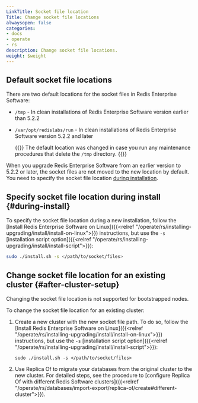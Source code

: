 ```yaml
---
LinkTitle: Socket file location
Title: Change socket file locations
alwaysopen: false
categories:
- docs
- operate
- rs
description: Change socket file locations.
weight: $weight
---
```


## Default socket file locations

There are two default locations for the socket files in Redis Enterprise Software:

- `/tmp` - In clean installations of Redis Enterprise Software version earlier than 5.2.2
- `/var/opt/redislabs/run` - In clean installations of Redis Enterprise Software version 5.2.2 and later

    {{<note>}}
The default location was changed in case you run any maintenance procedures that delete the `/tmp` directory.
    {{</note>}}

When you upgrade Redis Enterprise Software from an earlier version to 5.2.2 or later, the socket files are not moved to the new location by default. You need to specify the socket file location [during installation](#during-install).

## Specify socket file location during install {#during-install}

To specify the socket file location during a new installation, follow the [Install Redis Enterprise Software on Linux]({{<relref "/operate/rs/installing-upgrading/install/install-on-linux">}}) instructions, but use the `-s` [installation script option]({{<relref "/operate/rs/installing-upgrading/install/install-script">}}):

```sh
sudo ./install.sh -s </path/to/socket/files>
```

## Change socket file location for an existing cluster {#after-cluster-setup}

Changing the socket file location is not supported for bootstrapped nodes.

To change the socket file location for an existing cluster:

1. Create a new cluster with the new socket file path. To do so, follow the [Install Redis Enterprise Software on Linux]({{<relref "/operate/rs/installing-upgrading/install/install-on-linux">}}) instructions, but use the `-s` [installation script option]({{<relref "/operate/rs/installing-upgrading/install/install-script">}}):

    ```
    sudo ./install.sh -s </path/to/socket/files>
    ```

1. Use Replica Of to migrate your databases from the original cluster to the new cluster. For detailed steps, see the procedure to [configure Replica Of with different Redis Software clusters]({{<relref "/operate/rs/databases/import-export/replica-of/create#different-cluster">}}).
